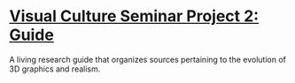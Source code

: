 # [Visual Culture Seminar Project 2: Guide](https://user012100.github.io/guide/)

A living research guide that organizes sources pertaining to the evolution of 3D graphics and realism.
